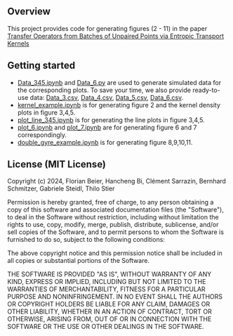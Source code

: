 ## Overview

This project provides code for generating figures (2 - 11) in the paper [Transfer Operators from Batches of Unpaired Points via Entropic Transport Kernels](https://arxiv.org/abs/2402.08425)

## Getting started
* [Data_345.ipynb](./Data_345.ipynb) and [Data_6.py](./Data_6.py) are used to generate simulated data for the corresponding plots. To save your time, we also provide ready-to-use data: [Data_3.csv](./Data_3.csv), [Data_4.csv](./Data_4.csv), [Data_5.csv](./Data_5.csv), [Data_6.csv](./Data_6.csv).
* [kernel_example.ipynb](./kernel_example.ipynb) is for generating figure 2 and the kernel density plots in figure 3,4,5.
* [plot_line_345.ipynb](./plot_line_345.ipynb) is for generating the line plots in figure 3,4,5.
* [plot_6.ipynb](./plot_6.ipynb) and [plot_7.ipynb](./plot_7.ipynb) are for generating figure 6 and 7 correspondingly.
* [double_gyre_example.ipynb](./double_gyre_example.ipynb) is for generating figure 8,9,10,11.

## License (MIT License)
Copyright (c) 2024, Florian Beier, Hancheng Bi, Clément Sarrazin, Bernhard Schmitzer, Gabriele Steidl, Thilo Stier

Permission is hereby granted, free of charge, to any person obtaining a copy
of this software and associated documentation files (the "Software"), to deal
in the Software without restriction, including without limitation the rights
to use, copy, modify, merge, publish, distribute, sublicense, and/or sell
copies of the Software, and to permit persons to whom the Software is
furnished to do so, subject to the following conditions:

The above copyright notice and this permission notice shall be included in all
copies or substantial portions of the Software.

THE SOFTWARE IS PROVIDED "AS IS", WITHOUT WARRANTY OF ANY KIND, EXPRESS OR
IMPLIED, INCLUDING BUT NOT LIMITED TO THE WARRANTIES OF MERCHANTABILITY,
FITNESS FOR A PARTICULAR PURPOSE AND NONINFRINGEMENT. IN NO EVENT SHALL THE
AUTHORS OR COPYRIGHT HOLDERS BE LIABLE FOR ANY CLAIM, DAMAGES OR OTHER
LIABILITY, WHETHER IN AN ACTION OF CONTRACT, TORT OR OTHERWISE, ARISING FROM,
OUT OF OR IN CONNECTION WITH THE SOFTWARE OR THE USE OR OTHER DEALINGS IN THE
SOFTWARE.
